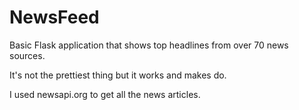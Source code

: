 # NewsFeed
Basic Flask application that shows top headlines from over 70 news sources.

It's not the prettiest thing but it works and makes do.

I used newsapi.org to get all the news articles.

